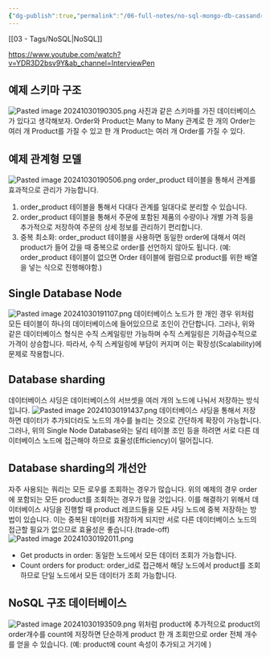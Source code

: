 ```yaml
---
{"dg-publish":true,"permalink":"/06-full-notes/no-sql-mongo-db-cassandra/","noteIcon":""}
---
```


[[03 - Tags/NoSQL\|NoSQL]]

https://www.youtube.com/watch?v=YDR3D2bsv9Y&ab_channel=InterviewPen

## 예제 스키마 구조
![Pasted image 20241030190305.png](/img/user/image/Pasted%20image%2020241030190305.png)
사진과 같은 스키마를 가진 데이터베이스가 있다고 생각해보자.
Order와 Product는 Many to Many 관계로 한 개의 Order는 여러 개 Product를 가질 수 있고 한 개 Product는 여러 개 Order를 가질 수 있다.

## 예제 관계형 모델
![Pasted image 20241030190506.png](/img/user/image/Pasted%20image%2020241030190506.png)
order_product 테이블을 통해서 관계를 효과적으로 관리가 가능합니다.
1. order_product 테이블을 통해서 다대다 관계를 일대다로 분리할 수 있습니다.
2. order_product 테이블을 통해서 주문에 포함된 제품의 수량이나 개별 가격 등을 추가적으로 저장하여 주문의 상세 정보를 관리하기 편리합니다.
3. 중복 최소화: order_product 테이블을 사용하면 동일한 order에 대해서 여러 product가 들어 갔을 때 중복으로 order를 선언하지 않아도 됩니다. (예: order_product 테이블이 없으면 Order 테이블에 컬럼으로 product를 위한 배열을 넣는 식으로 진행해야함.)

## Single Database Node
![Pasted image 20241030191107.png](/img/user/image/Pasted%20image%2020241030191107.png)
데이터베이스 노드가 한 개인 경우 위처럼 모든 테이블이 하나의 데이터베이스에 들어있으므로 조인이 간단합니다.
그러나, 위와 같은 데이터베이스 형식은 수직 스케일링만 가능하며 수직 스케일링은 기하급수적으로 가격이 상승합니다. 따라서, 수직 스케일링에 부담이 커지며 이는 확장성(Scalability)에 문제로 작용합니다. 

## Database sharding
데이터베이스 샤딩은 데이터베이스의 서브셋을 여러 개의 노드에 나눠서 저장하는 방식입니다.
![Pasted image 20241030191437.png](/img/user/image/Pasted%20image%2020241030191437.png)
데이터베이스 샤딩을 통해서 저장하면 데이터가 추가되더라도 노드의 개수를 늘리는 것으로 간단하게 확장이 가능합니다. 그러나, 위의 Single Node Database와는 달리 테이블 조인 등을 하려면 서로 다른 데이터베이스 노드에 접근해야 하므로 효율성(Efficiency)이 떨어집니다.

## Database sharding의 개선안
자주 사용되는 쿼리는 모든 로우를 조회하는 경우가 많습니다. 위의 예제의 경우 order에 포함되는 모든 product를 조회하는 경우가 많을 것입니다. 이를 해결하기 위해서 데이터베이스 샤딩을 진행할 때 product 레코드들을 모든 샤딩 노드에 중복 저장하는 방법이 있습니다. 이는 중복된 데이터를 저장하게 되지만 서로 다른 데이터베이스 노드의 접근할 필요가 없으므로 효율성은 좋습니다.(trade-off)
![Pasted image 20241030192011.png](/img/user/image/Pasted%20image%2020241030192011.png)
- Get products in order: 동일한 노드에서 모든 데이터 조회가 가능합니다.
- Count orders for product: order_id로 접근해서 해당 노드에서 product를 조회하므로 단일 노드에서 모든 데이터가 조회 가능합니다.

## NoSQL 구조 데이터베이스
![Pasted image 20241030193509.png](/img/user/image/Pasted%20image%2020241030193509.png)
위처럼 product에 추가적으로 product의 order개수를 count에 저장하면 단순하게 product 한 개 조회만으로 order 전체 개수를 얻을 수 있습니다. (예: product에 count 속성이 추가되고 거기에 )

